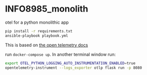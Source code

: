 # INFO8985_monolith
otel for a python monolithic app

```bash
pip install -r requirements.txt
ansible-playbook playbook.yml
```

This is based on [the open telemetry docs](https://opentelemetry.io/docs/languages/python/getting-started/)

run `docker-compose up`. In another terminal window run:

```bash
export OTEL_PYTHON_LOGGING_AUTO_INSTRUMENTATION_ENABLED=true
opentelemetry-instrument --logs_exporter otlp flask run -p 8080
```


